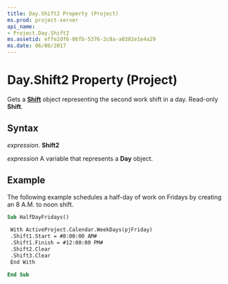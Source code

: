 ```yaml
---
title: Day.Shift2 Property (Project)
ms.prod: project-server
api_name:
- Project.Day.Shift2
ms.assetid: effe2df6-06fb-5376-2c8a-a0382e1e4a29
ms.date: 06/08/2017
---
```



# Day.Shift2 Property (Project)

Gets a  **[Shift](Project.Shift.md)** object representing the second work shift in a day. Read-only **Shift**.


## Syntax

 _expression_. **Shift2**

 _expression_ A variable that represents a **Day** object.


## Example

The following example schedules a half-day of work on Fridays by creating an 8 A.M. to noon shift.


```vb
Sub HalfDayFridays() 
 
 With ActiveProject.Calendar.WeekDays(pjFriday) 
 .Shift1.Start = #8:00:00 AM# 
 .Shift1.Finish = #12:00:00 PM# 
 .Shift2.Clear 
 .Shift3.Clear 
 End With 
 
End Sub
```



